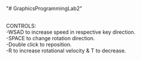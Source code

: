 "# GraphicsProgrammingLab2" <br/><br/>

CONTROLS:<br/>
-WSAD to increase speed in respective key direction.<br/>
-SPACE to change rotation direction.<br/>
-Double click to reposition.<br/>
-R to increase rotational velocity & T to decrease.